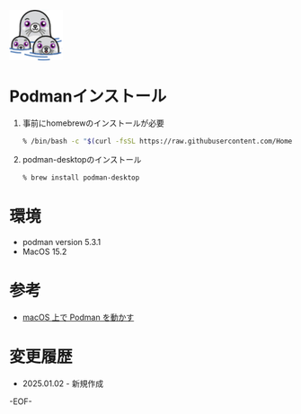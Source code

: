 ![Podman](imgs/podman-3-logo-95w-90h.webp)
# Podmanインストール
1. 事前にhomebrewのインストールが必要
    ```bash
    % /bin/bash -c "$(curl -fsSL https://raw.githubusercontent.com/Homebrew/install/HEAD/install.sh)"
    ```
1. podman-desktopのインストール
    ```bash
    % brew install podman-desktop
    ```

# 環境
* podman version 5.3.1
* MacOS 15.2

# 参考
* [macOS 上で Podman を動かす](https://developer.mamezou-tech.com/blogs/2022/02/23/podman-machine/)

# 変更履歴
* 2025.01.02 - 新規作成

-EOF-
